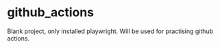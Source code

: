 # github_actions
Blank project, only installed playwright. Will be used for practising github actions.
